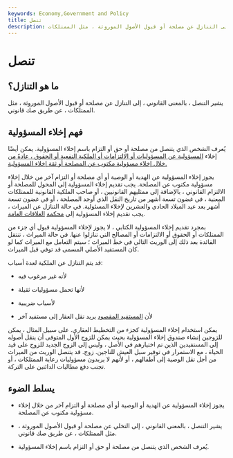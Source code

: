 ```yaml
---
keywords: Economy,Government and Policy
title: تنصل
description: يشير التنصل ، بالمعنى القانوني ، إلى التنازل عن مصلحة أو قبول الأصول الموروثة ، مثل الممتلكات.
---
```


# تنصل
## ما هو التنازل؟

يشير التنصل ، بالمعنى القانوني ، إلى التنازل عن مصلحة أو قبول الأصول الموروثة ، مثل الممتلكات ، عن طريق صك قانوني.

## فهم إخلاء المسؤولية

يُعرف الشخص الذي يتنصل من مصلحة أو حق أو التزام باسم إخلاء المسؤولية. يمكن أيضًا إخلاء [المسؤولية عن المسؤوليات أو الالتزامات أو الملكية النفعية أو الحقوق ، عادةً من خلال إخلاء مسؤولية مكتوب عن المصلحة أو ثقة إخلاء المسؤولية.](/liability)

يجوز إخلاء المسؤولية عن الهدية أو الوصية أو أي مصلحة أو التزام آخر من خلال إخلاء مسؤولية مكتوب عن المصلحة. يجب تقديم إخلاء المسؤولية إلى المحول للمصلحة أو الالتزام القانوني ، بالإضافة إلى ممثليهم القانونيين ، أو صاحب الملكية القانونية للممتلكات المعنية ، في غضون تسعة أشهر من تاريخ النقل الذي أوجد المصلحة ، أو في غضون تسعة أشهر بعد عيد الميلاد الحادي والعشرين لإخلاء المسئولية. في حالة التنازل عن الميراث ، يجب تقديم إخلاء المسؤولية إلى [محكمة](/probate-court) [العلاقات العامة](/probate-court).

بمجرد تقديم إخلاء المسؤولية الكتابي ، لا يجوز لإخلاء المسؤولية قبول أي جزء من الممتلكات أو الحقوق أو الالتزامات أو المصالح التي تنازلوا عنها. في حالة الميراث ، تنتقل الفائدة بعد ذلك إلى الوريث التالي في خط الميراث ؛ سيتم التعامل مع الميراث كما لو كان المستفيد الأصلي المسمى قد توفي قبل الميراث.

قد يتم التنازل عن الملكية لعدة أسباب:

- لأنه غير مرغوب فيه

- لأنها تحمل مسؤوليات ثقيلة

- لأسباب ضريبية

- لأن [المستفيد المقصود](/beneficiary) يريد نقل العقار إلى مستفيد آخر

يمكن استخدام إخلاء المسؤولية كجزء من التخطيط العقاري. على سبيل المثال ، يمكن للزوجين إنشاء صندوق إخلاء المسؤولية بحيث يمكن للزوج الأول المتوفى أن ينقل أصوله إلى المستفيدين الذين تم اختيارهم في الأصل ، وليس إلى الزوج الجديد للزوج على قيد الحياة ، مع الاستمرار في توفير سبل العيش للناجين. زوج. قد يتنصل الوريث من الميراث من أجل نقل الوصية إلى أطفالهم ، أو لأنهم لا يريدون مسؤوليات رعاية الممتلكات ، أو تجنب دفع مطالبات الدائنين على التركة.

## يسلط الضوء

- يجوز إخلاء المسؤولية عن الهدية أو الوصية أو أي مصلحة أو التزام آخر من خلال إخلاء مسؤولية مكتوب عن المصلحة.

- يشير التنصل ، بالمعنى القانوني ، إلى التخلي عن مصلحة أو قبول الأصول الموروثة ، مثل الممتلكات ، عن طريق صك قانوني.

- يُعرف الشخص الذي يتنصل من مصلحة أو حق أو التزام باسم إخلاء المسؤولية.

